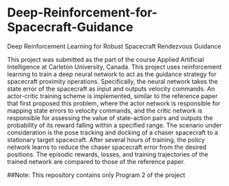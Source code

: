 # Deep-Reinforcement-for-Spacecraft-Guidance
Deep Reinforcement Learning for Robust Spacecraft Rendezvous Guidance


This project was submitted as the part of the course Applied Artificial Intelligence at Carleton University, Canada. This project uses reinforcement learning to train a
deep neural network to act as the guidance strategy for spacecraft proximity operations. Specifically, the neural network takes the state error of the spacecraft as input and outputs velocity commands. An actor-critic training scheme is implemented, similar to the reference paper that first proposed this problem, where the actor network is responsible for mapping state errors to velocity commands, and the critic network is responsible for assessing the value of state-action pairs and outputs the
probability of its reward falling within a specified range. The scenario under consideration is the pose tracking and docking of a chaser spacecraft to a stationary target spacecraft. After several hours of training, the policy network learns to reduce the chaser spacecraft error from the desired positions. The episodic
rewards, losses, and training trajectories of the trained network are compared to those of the reference paper.

##Note: This repository contains only Program 2 of the project
